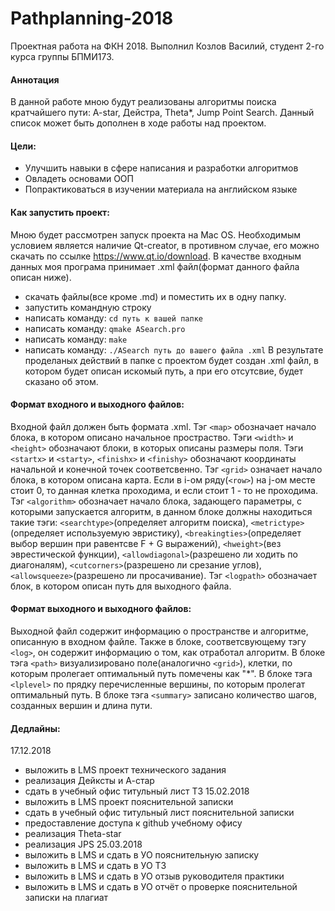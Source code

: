 # Pathplanning-2018
Проектная работа на ФКН 2018. Выполнил Козлов Василий, студент 2-го курса группы БПМИ173.
#### Аннотация
В данной работе мною будут реализованы алгоритмы поиска кратчайшего пути: A-star, Дейстра, Theta*, Jump Point Search. Данный список может быть дополнен в ходе работы над проектом.
#### Цели:
* Улучшить навыки в сфере написания и разработки алгоритмов
* Овладеть основами ООП
* Попрактиковаться в изучении материала на английском языке
#### Как запустить проект:
Мною будет рассмотрен запуск проекта на Mac OS. Необходимым условием является наличие Qt-creator, в противном случае, его можно скачать по ссылке https://www.qt.io/download.
В качестве входным данных моя програма принимает .xml файл(формат данного файла описан ниже).
* скачать файлы(все кроме .md) и поместить их в одну папку.
* запустить командную строку
* написать команду: 
    `cd путь к вашей папке`
* написать команду: 
    `qmake ASearch.pro`
* написать команду: 
    `make`
* написать команду: 
    `./ASearch путь до вашего файла .xml`
В результате проделаных действий в папке с проектом будет создан .xml файл, в котором будет описан искомый путь, а при его отсутсвие, будет сказано об этом. 
#### Формат входного и выходного файлов:
Входной файл должен быть формата .xml. Тэг `<map>` обозначает начало блока, в котором описано начальное простраство.
Тэги `<width>` и `<height>` обозначают блоки, в которых описаны размеры поля. Тэги `<startx>` и `<starty>`, `<finishx>` и `<finishy>` обозначают координаты начальной и конечной точек соответсвенно. Тэг `<grid>` означает начало блока, в котором описана карта. Если в i-ом ряду(`<row>`) на j-ом месте стоит 0, то данная клетка проходима, и если стоит 1 - то не проходима. Тэг `<algorithm>` обозначает начало блока, задающего параметры, с которыми запускается алгоритм, в данном блоке должны находиться такие тэги: `<searchtype>`(определяет алгоритм поиска), `<metrictype>`(определяет используемую эвристику), `<breakingties>`(определяет выбор вершин при равентсве F + G выражений), `<hweight>`(вез эврестической функции), `<allowdiagonal>`(разрешено ли ходить по диагоналям), `<cutcorners>`(разрешено ли срезание углов), `<allowsqueeze>`(разрешено ли просачивание). Тэг `<logpath>` обозначает блок, в котором описан путь для выходного файла.
#### Формат выходного и выходного файлов:
Выходной файл содержит информацию о пространстве и алгоритме, описанную в входном файле. Также в блоке, соответсвующему тэгу `<log>`, он содержит информацию о том, как отработал алгоритм. В блоке тэга `<path>` визуализировано поле(аналогично `<grid>`), клетки, по которым пролегает оптимальный путь помечены как "*". В блоке тэга `<lplevel>` по прядку перечисленные вершины, по которым пролегат оптимальный путь. В блоке тэга `<summary>` записано количество шагов, созданных вершин и длина пути.
#### Дедлайны:
17.12.2018
* выложить в LMS проект технического задания
* реализация Дейксты и А-стар
* сдать в учебный офис титульный лист ТЗ
15.02.2018
* выложить в LMS проект пояснительной записки
* сдать в учебный офис титульный лист пояснительной записки
* предоставление доступа к github учебному офису
* реализация Theta-star
* реализация JPS
25.03.2018
* выложить в LMS и сдать в УО пояснительную записку
* выложить в LMS и сдать в УО ТЗ
* выложить в LMS и сдать в УО отзыв руководителя практики
* выложить в LMS и сдать в УО отчёт о проверке пояснительной записки на плагиат
